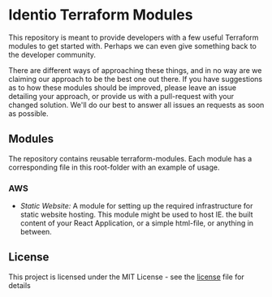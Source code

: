 # Identio Terraform Modules

This repository is meant to provide developers with a few useful Terraform modules to get started with. Perhaps we can even give something back to the developer community.

There are different ways of approaching these things, and in no way are we claiming our approach to be the best one out there. If you have suggestions as to how these modules should be improved, please leave an issue detailing your approach, or provide us with a pull-request with your changed solution. We'll do our best to answer all issues an requests as soon as possible.

## Modules

The repository contains reusable terraform-modules. Each module has a corresponding file in this root-folder with an example of usage.

### AWS

- *Static Website:* A module for setting up the required infrastructure for static website hosting. This module might be used to host IE. the built content of your React Application, or a simple html-file, or anything in between.

## License

This project is licensed under the MIT License - see the [license](/license) file for details